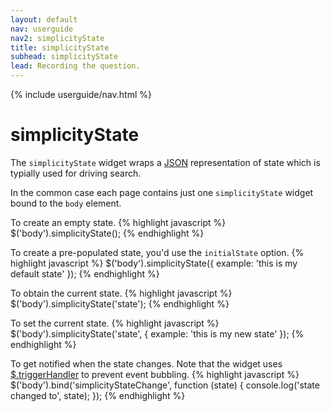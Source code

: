 ```yaml
---
layout: default
nav: userguide
nav2: simplicityState
title: simplicityState
subhead: simplicityState
lead: Recording the question.
---
```


{% include userguide/nav.html %}

simplicityState
===============

The `simplicityState` widget wraps a [JSON](http://www.json.org) representation of state which is typially used for driving search.

In the common case each page contains just one `simplicityState` widget bound to the `body` element.

To create an empty state.
{% highlight javascript %}
$('body').simplicityState();
{% endhighlight %}

To create a pre-populated state, you'd use the `initialState` option.
{% highlight javascript %}
$('body').simplicityState({
  example: 'this is my default state'
});
{% endhighlight %}

To obtain the current state.
{% highlight javascript %}
$('body').simplicityState('state');
{% endhighlight %}

To set the current state.
{% highlight javascript %}
$('body').simplicityState('state', {
  example: 'this is my new state'
});
{% endhighlight %}

To get notified when the state changes. Note that the widget uses [$.triggerHandler](http://api.jquery.com/triggerHandler/) to prevent event bubbling.
{% highlight javascript %}
$('body').bind('simplicityStateChange', function (state) {
  console.log('state changed to', state);
});
{% endhighlight %}
